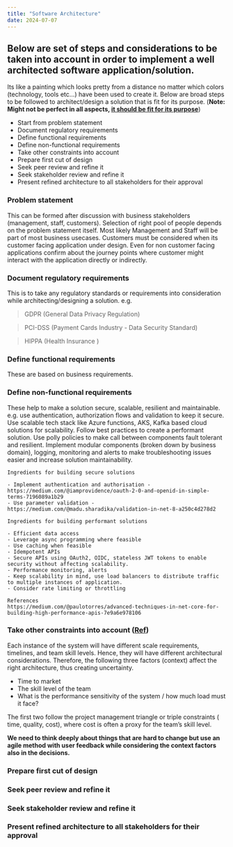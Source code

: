 ```yaml
---
title: "Software Architecture"
date: 2024-07-07
---
```


## Below are set of steps and considerations to be taken into account in order to implement a well architected software application/solution.

Its like a painting which looks pretty from a distance no matter which colors (technology, tools etc...) have been used to create it.
Below are broad steps to be followed to architect/design a solution that is fit for its purpose. (**Note: Might not be perfect in all aspects, <u>it should be fit for its purpose</u>**)

- Start from problem statement
- Document regulatory requirements
- Define functional requirements
- Define non-functional requirements
- Take other constraints into account
- Prepare first cut of design
- Seek peer review and refine it
- Seek stakeholder review and refine it
- Present refined architecture to all stakeholders for their approval

### Problem statement
This can be formed after discussion with business stakeholders (management, staff, customers). Selection of right pool of people depends on the problem statement itself. Most likely Management and Staff will be part of most business usecases. Customers must be considered when its customer facing application under design. Even for non customer facing applications confirm about the journey points where customer might interact with the application directly or indirectly.

### Document regulatory requirements
This is to take any regulatory standards or requirements into consideration while architecting/designing a solution.
e.g.

> GDPR (General Data Privacy Regulation)

> PCI-DSS (Payment Cards Industry - Data Security Standard)

> HIPPA (Health Insurance )

### Define functional requirements
These are based on business requirements.

### Define non-functional requirements
These help to make a solution secure, scalable, resilient and maintainable. e.g. use authentication, authorization flows and validation to keep it secure. Use scalable tech stack like Azure functions, AKS, Kafka based cloud solutions for scalability. Follow best practices to create a performant solution. Use polly policies to make call between components fault tolerant and resilient. Implement modular components (broken down by business domain), logging, monitoring and alerts to make troubleshooting issues easier and increase solution maintainability.

    Ingredients for building secure solutions

    - Implement authentication and authorisation - https://medium.com/@iamprovidence/oauth-2-0-and-openid-in-simple-terms-7196089a1b29
    - Use parameter validation - https://medium.com/@madu.sharadika/validation-in-net-8-a250c4d278d2

    Ingredients for building performant solutions

    - Efficient data access
    - Leverage async programming where feasible
    - Use caching when feasible
    - Idempotent APIs
    - Secure APIs using OAuth2, OIDC, stateless JWT tokens to enable security without affecting scalability.
    - Performance monitoring, alerts
    - Keep scalability in mind, use load balancers to distribute traffic to multiple instances of application.
    - Consider rate limiting or throttling

    References
    https://medium.com/@paulotorres/advanced-techniques-in-net-core-for-building-high-performance-apis-7e9a6e978106

### Take other constraints into account ([Ref](https://medium.com/@srinathperera/how-to-approach-software-architecture-a-first-principle-perspective-3b865d35bb9b))

Each instance of the system will have different scale requirements, timelines, and team skill levels. Hence, they will have different architectural considerations. Therefore, the following three factors (context) affect the right architecture, thus creating uncertainty.

- Time to market
- The skill level of the team
- What is the performance sensitivity of the system / how much load must it face?

The first two follow the project management triangle or triple constraints ( time, quality, cost), where cost is often a proxy for the team’s skill level.

**We need to think deeply about things that are hard to change but use an agile method with user feedback while considering the context factors also in the decisions.**

### Prepare first cut of design

### Seek peer review and refine it

### Seek stakeholder review and refine it

### Present refined architecture to all stakeholders for their approval
